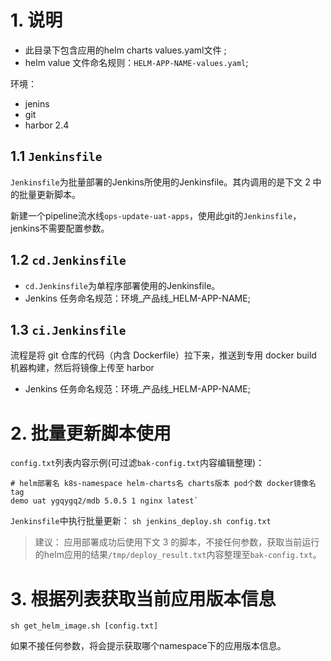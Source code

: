 # 1. 说明
* 此目录下包含应用的helm charts values.yaml文件 ; 
* helm value 文件命名规则：`HELM-APP-NAME-values.yaml`;

环境：
* jenins
* git
* harbor 2.4

## 1.1 `Jenkinsfile`
`Jenkinsfile`为批量部署的Jenkins所使用的Jenkinsfile。其内调用的是下文 2 中的批量更新脚本。

新建一个pipeline流水线`ops-update-uat-apps`，使用此git的`Jenkinsfile`，jenkins不需要配置参数。

## 1.2 `cd.Jenkinsfile`
* `cd.Jenkinsfile`为单程序部署使用的Jenkinsfile。
* Jenkins 任务命名规范：环境_产品线_HELM-APP-NAME;

## 1.3 `ci.Jenkinsfile`
流程是将 git 仓库的代码（内含 Dockerfile）拉下来，推送到专用 docker build 机器构建，然后将镜像上传至 harbor
* Jenkins 任务命名规范：环境_产品线_HELM-APP-NAME;

# 2. 批量更新脚本使用
`config.txt`列表内容示例(可过滤`bak-config.txt`内容编辑整理)：

```
# helm部署名 k8s-namespace helm-charts名 charts版本 pod个数 docker镜像名 tag
demo uat ygqygq2/mdb 5.0.5 1 nginx latest`
```

`Jenkinsfile`中执行批量更新：
`sh jenkins_deploy.sh config.txt`

>建议：
>应用部署成功后使用下文 3 的脚本，不接任何参数，获取当前运行的helm应用的结果`/tmp/deploy_result.txt`内容整理至`bak-config.txt`。

# 3. 根据列表获取当前应用版本信息                                                                                                                                                              
`sh get_helm_image.sh [config.txt]`

如果不接任何参数，将会提示获取哪个namespace下的应用版本信息。

